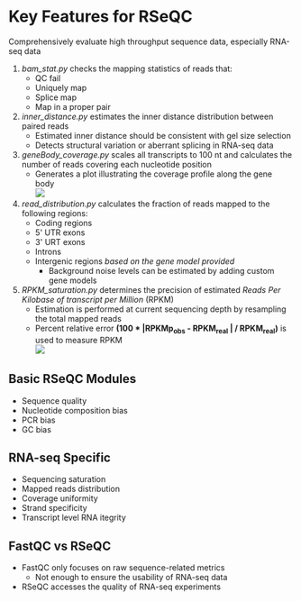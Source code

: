 # Key Features for RSeQC
Comprehensively evaluate high throughput sequence data, especially RNA-seq data

1. *bam_stat.py* checks the mapping statistics of reads that:
    * QC fail
	* Uniquely map
	* Splice map
	* Map in a proper pair
2. *inner_distance.py* estimates the inner distance distribution between paired reads
    * Estimated inner distance should be consistent with gel size selection
	* Detects structural variation or aberrant splicing in RNA-seq data
3. *geneBody_coverage.py* scales all transcripts to 100 nt and calculates the number of reads covering each nucleotide position
    * Generates a plot illustrating the coverage profile along the gene body  
![](https://cloud.githubusercontent.com/assets/11708268/15725008/bce81f50-2817-11e6-9b03-f205bde446f3.png)
4. *read_distribution.py* calculates the fraction of reads mapped to the following regions:
    * Coding regions
	* 5' UTR exons
	* 3' URT exons
	* Introns
	* Intergenic regions *based on the gene model provided*
	    + Background noise levels can be estimated by adding custom gene models
5. *RPKM_saturation.py* determines the precision of estimated *Reads Per Kilobase of transcript per Million* (RPKM)
    * Estimation is performed at current sequencing depth by resampling the total mapped reads
	* Percent relative error **(100 * |RPKMp<sub>obs</sub> - RPKM<sub>real</sub> | / RPKM<sub>real</sub>)** is used to measure RPKM  
![](https://cloud.githubusercontent.com/assets/11708268/15725749/4ba206ae-281b-11e6-9065-8264178f0aad.png)

## Basic RSeQC Modules
* Sequence quality
* Nucleotide composition bias
* PCR bias
* GC bias

## RNA-seq Specific
* Sequencing saturation
* Mapped reads distribution
* Coverage uniformity
* Strand specificity
* Transcript level RNA itegrity

## FastQC vs RSeQC
* FastQC only focuses on raw sequence-related metrics
    + Not enough to ensure the usability of RNA-seq data
* RSeQC accesses the quality of RNA-seq experiments
